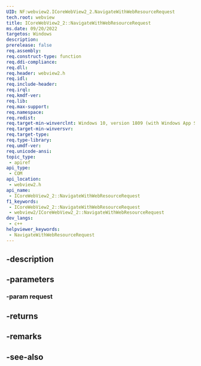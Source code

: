 ```yaml
---
UID: NF:webview2.ICoreWebView2_2.NavigateWithWebResourceRequest
tech.root: webview
title: ICoreWebView2_2::NavigateWithWebResourceRequest
ms.date: 09/20/2022
targetos: Windows
description: 
prerelease: false
req.assembly: 
req.construct-type: function
req.ddi-compliance: 
req.dll: 
req.header: webview2.h
req.idl: 
req.include-header: 
req.irql: 
req.kmdf-ver: 
req.lib: 
req.max-support: 
req.namespace: 
req.redist: 
req.target-min-winverclnt: Windows 10, version 1809 (with Windows App SDK 1.1 or later)
req.target-min-winversvr: 
req.target-type: 
req.type-library: 
req.umdf-ver: 
req.unicode-ansi: 
topic_type:
 - apiref
api_type:
 - COM
api_location:
 - webview2.h
api_name:
 - ICoreWebView2_2::NavigateWithWebResourceRequest
f1_keywords:
 - ICoreWebView2_2::NavigateWithWebResourceRequest
 - webview2/ICoreWebView2_2::NavigateWithWebResourceRequest
dev_langs:
 - c++
helpviewer_keywords:
 - NavigateWithWebResourceRequest
---
```


## -description

## -parameters

### -param request

## -returns

## -remarks

## -see-also

